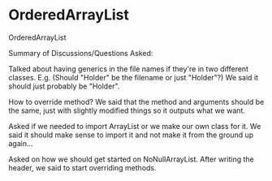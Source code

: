 # OrderedArrayList
OrderedArrayList

Summary of Discussions/Questions Asked:

Talked about having generics in the file names if they're in two
different classes.
  E.g. (Should "Holder<T>" be the filename or just "Holder"?)
  We said it should just probably be "Holder".

How to override method?
  We said that the method and arguments should be the same, just with slightly modified things so it outputs what we want.

Asked if we needed to import ArrayList or we make our own class for it.
  We said it should make sense to import it and not make it from the ground up again...

Asked on how we should get started on NoNullArrayList.
  After writing the header, we said to start overriding methods.
